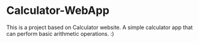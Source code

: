 # Calculator-WebApp
This is a project based on Calculator website.
A simple calculator app that can perform basic arithmetic operations. :)
